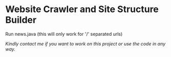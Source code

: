 # Website Crawler and Site Structure Builder

Run news.java (this will only work for '/' separated urls)


*Kindly contact me if you want to work on this project or use the code in any way.*
